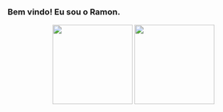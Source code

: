 ### Bem vindo! Eu sou o Ramon.

<div align="center">
   <img height="160em" src="https://github-readme-stats.vercel.app/api?username=VicenteRamon&show_icons=true&count_private=true&include_all_commits=true&theme=vue-dark&layout=compact" />
   <img height="160em" src="https://github-readme-stats.vercel.app/api/top-langs/?username=VicenteRamon&layout=compact&theme=vue-dark" />
</div>
